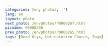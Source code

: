 ```yaml
---
categories: [en, photos, '']
lang: en
layout: photo
next_photo: /en/photos/P0000267.html
picname: P0000266
prev_photo: /en/photos/P0000265.html
tags: [Dead Oryx, Hottentotten Church, Ingo]
---
```

